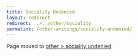 ```yaml
---
title: Sociality Undenied
layout: redirect
redirect: ../../other/sociality
permalink: /other-writings/sociality-undenied/
---
```


Page moved to [other > sociality undenied](/other/sociality)
